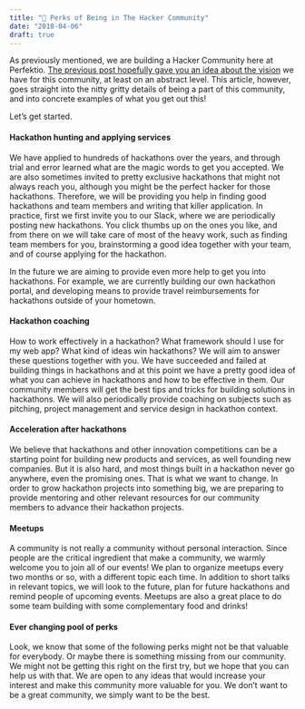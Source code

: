 ```yaml
---
title: "🌹 Perks of Being in The Hacker Community"
date: "2018-04-06"
draft: true
---
```


As previously mentioned, we are building a Hacker Community here at Perfektio. [The previous post hopefully gave you an idea about the vision](https://medium.com/perfektio/announcing-perfektio-community-5fd43baa278e) we have for this community, at least on an abstract level. This article, however, goes straight into the nitty gritty details of being a part of this community, and into concrete examples of what you get out this!

Let’s get started.

#### **Hackathon hunting and applying services**

We have applied to hundreds of hackathons over the years, and through trial and error learned what are the magic words to get you accepted. We are also sometimes invited to pretty exclusive hackathons that might not always reach you, although you might be the perfect hacker for those hackathons. Therefore, we will be providing you help in finding good hackathons and team members and writing that killer application. In practice, first we first invite you to our Slack, where we are periodically posting new hackathons. You click thumbs up on the ones you like, and from there on we will take care of most of the heavy work, such as finding team members for you, brainstorming a good idea together with your team, and of course applying for the hackathon.

In the future we are aiming to provide even more help to get you into hackathons. For example, we are currently building our own hackathon portal, and developing means to provide travel reimbursements for hackathons outside of your hometown.

#### **Hackathon coaching**

How to work effectively in a hackathon? What framework should I use for my web app? What kind of ideas win hackathons? We will aim to answer these questions together with you. We have succeeded and failed at building things in hackathons and at this point we have a pretty good idea of what you can achieve in hackathons and how to be effective in them. Our community members will get the best tips and tricks for building solutions in hackathons. We will also periodically provide coaching on subjects such as pitching, project management and service design in hackathon context.

#### **Acceleration after hackathons**

We believe that hackathons and other innovation competitions can be a starting point for building new products and services, as well founding new companies. But it is also hard, and most things built in a hackathon never go anywhere, even the promising ones. That is what we want to change. In order to grow hackathon projects into something big, we are preparing to provide mentoring and other relevant resources for our community members to advance their hackathon projects.

#### **Meetups**

A community is not really a community without personal interaction. Since people are the critical ingredient that make a community, we warmly welcome you to join all of our events! We plan to organize meetups every two months or so, with a different topic each time. In addition to short talks in relevant topics, we will look to the future, plan for future hackathons and remind people of upcoming events. Meetups are also a great place to do some team building with some complementary food and drinks!

#### **Ever changing pool of perks**

Look, we know that some of the following perks might not be that valuable for everybody. Or maybe there is something missing from our community. We might not be getting this right on the first try, but we hope that you can help us with that. We are open to any ideas that would increase your interest and make this community more valuable for you. We don’t want to be a great community, we simply want to be the best.
